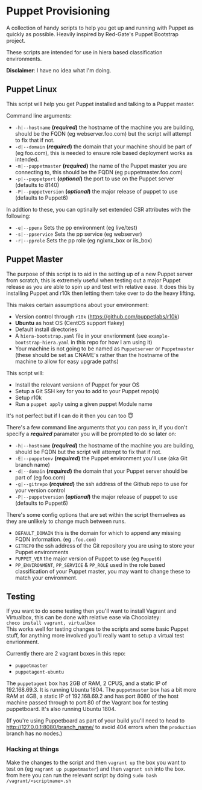 # Puppet Provisioning
A collection of handy scripts to help you get up and running with Puppet as quickly as possible.
Heavily inspired by Red-Gate's Puppet Bootstrap project.

These scripts are intended for use in hiera based classification environments.

**Disclaimer**: I have no idea what I'm doing.

## Puppet Linux
This script will help you get Puppet installed and talking to a Puppet master.

Command line arguments:
* `-h|--hostname` **(*required*)** the hostname of the machine you are building, should be the FQDN (eg webserver.foo.com) but the script will attempt to fix that if not.
* `-d|--domain` **(*required*)** the domain that your machine should be part of (eg foo.com), this is needed to ensure role based deployment works as intended.
* `-m|--puppetmaster` **(*required*)** the name of the Puppet master you are connecting to, this should be the FQDN (eg puppetmaster.foo.com)
* `-p|--puppetport` **(*optional*)** the port to use on the Puppet server (defaults to 8140)
* `-P|--puppetversion` **(*optional*)** the major release of puppet to use (defaults to Puppet6)

In addtion to these, you can optinally set extended CSR attributes with the following:
* `-e|--ppenv` Sets the pp environment (eg live/test)
* `-s|--ppservice` Sets the pp service (eg webserver)
* `-r|--pprole` Sets the pp role (eg ngixnx_box or iis_box)


## Puppet Master 
The purpose of this script is to aid in the setting up of a new Puppet server from scratch, this is extremely useful when testing out a major Puppet release as you are able to spin up and test with relative ease.
It does this by installing Puppet and r10k then letting them take over to do the heavy lifting.

This makes certain assumptions about your environment:
* Version control through `r10k` (https://github.com/puppetlabs/r10k)
* **Ubuntu** as host OS (CentOS support flakey)
* Default install directories
* A `hiera-bootstrap.yaml` file in your envrionment (see `example-bootstrap-hiera.yaml` in this repo for how I am using it)
* Your machine is not going to be named as `Puppetserver` or `Puppetmaster` (these should be set as CNAME's rather than the hostname of the machine to allow for easy upgrade paths)

This script will:
* Install the relevant versionn of Puppet for your OS
* Setup a Git SSH key for you to add to your Puppet repo(s)
* Setup r10k
* Run a `puppet apply` using a given puppet Module name

It's not perfect but if I can do it then you can too 😇

There's a few command line arguments that you can pass in, if you don't specify a ***required*** paramater you will be prompted to do so later on:
* `-h|--hostname` **(*required*)** the hostname of the machine you are building, should be FQDN but the script will attempt to fix that if not.
* `-E|--puppetenv` **(*required*)** the Puppet environment you'll use (aka Git branch name)
* `-d|--domain` **(*required*)** the domain that your Puppet server should be part of (eg foo.com)
* `-g|--gitrepo` **(*required*)** the ssh address of the Github repo to use for your version control
* `-P|--puppetversion` **(*optional*)** the major release of puppet to use (defaults to Puppet6)

There's some config options that are set within the script themselves as they are unlikely to change much between runs.
* `DEFAULT_DOMAIN` this is the domain for which to append any missing FQDN information. (eg `.foo.com`)
* `GITREPO` the ssh address of the Git repository you are using to store your Puppet environments
* `PUPPET_VER` the major version of Puppet to use (eg `Puppet6`)
* `PP_ENVIRONMENT`, `PP_SERVICE` & `PP_ROLE` used in the role based classification of your Puppet master, you may want to change these to match your environment.

## Testing
If you want to do some testing then you'll want to install Vagrant and Virtualbox, this can be done with relative ease via Chocolatey:  
`choco install vagrant, virtualbox`  
This works well for testing changes to the scripts and some basic Puppet stuff, for anything more involved you'll really want to setup a virtual test envrionment.

Currently there are 2 vagrant boxes in this repo:
* `puppetmaster`
* `puppetagent-ubuntu`

The `puppetagent` box has 2GB of RAM, 2 CPUS, and a static IP of 192.168.69.3. It is running Ubuntu 1804.
The `puppetmaster` box has a bit more RAM at 4GB, a static IP of 192.168.69.2 and has port 8080 of the host machine passed through to port 80 of the Vagrant box for testing puppetboard. It's also running Ubuntu 1804.

(If you're using Puppetboard as part of your build you'll need to head to http://127.0.0.1:8080/branch_name/ to avoid 404 errors when the `production` branch has no nodes.)

### Hacking at things
Make the changes to the script and then `vagrant up` the box you want to test on (eg `vagrant up puppetmaster`) and then `vagrant ssh` into the box. 
from here you can run the relevant script by doing `sudo bash /vagrant/<scriptname>.sh`